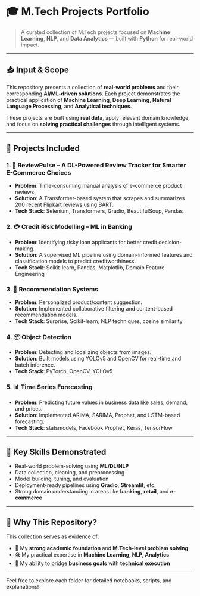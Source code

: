 
# 🎓 M.Tech Projects Portfolio

> A curated collection of M.Tech projects focused on **Machine Learning**, **NLP**, and **Data Analytics** — built with **Python** for real-world impact.

---

## 📥 Input & Scope

This repository presents a collection of **real-world problems** and their corresponding **AI/ML-driven solutions**. Each project demonstrates the practical application of **Machine Learning**, **Deep Learning**, **Natural Language Processing**, and **Analytical techniques**.

These projects are built using **real data**, apply relevant domain knowledge, and focus on **solving practical challenges** through intelligent systems.

---

## 💼 Projects Included

### 1. 🧠 ReviewPulse – A DL-Powered Review Tracker for Smarter E-Commerce Choices
- **Problem**: Time-consuming manual analysis of e-commerce product reviews.
- **Solution**: A Transformer-based system that scrapes and summarizes 200 recent Flipkart reviews using BART.
- **Tech Stack**: Selenium, Transformers, Gradio, BeautifulSoup, Pandas

### 2. 💳 Credit Risk Modelling – ML in Banking
- **Problem**: Identifying risky loan applicants for better credit decision-making.
- **Solution**: A supervised ML pipeline using domain-informed features and classification models to predict creditworthiness.
- **Tech Stack**: Scikit-learn, Pandas, Matplotlib, Domain Feature Engineering

### 3. 🎯 Recommendation Systems
- **Problem**: Personalized product/content suggestion.
- **Solution**: Implemented collaborative filtering and content-based recommendation models.
- **Tech Stack**: Surprise, Scikit-learn, NLP techniques, cosine similarity

### 4. 📦 Object Detection
- **Problem**: Detecting and localizing objects from images.
- **Solution**: Built models using YOLOv5 and OpenCV for real-time and batch inference.
- **Tech Stack**: PyTorch, OpenCV, YOLOv5

### 5. 📊 Time Series Forecasting
- **Problem**: Predicting future values in business data like sales, demand, and prices.
- **Solution**: Implemented ARIMA, SARIMA, Prophet, and LSTM-based forecasting.
- **Tech Stack**: statsmodels, Facebook Prophet, Keras, TensorFlow

---



## 🧠 Key Skills Demonstrated

- Real-world problem-solving using **ML/DL/NLP**
- Data collection, cleaning, and preprocessing
- Model building, tuning, and evaluation
- Deployment-ready pipelines using **Gradio**, **Streamlit**, etc.
- Strong domain understanding in areas like **banking**, **retail**, and **e-commerce**

---

## 📌 Why This Repository?

This collection serves as evidence of:

- 📘 My **strong academic foundation** and **M.Tech-level problem solving**
- 🛠️ My practical expertise in **Machine Learning, NLP, Analytics**
- 💼 My ability to bridge **business goals** with **technical execution**

---

Feel free to explore each folder for detailed notebooks, scripts, and explanations!

